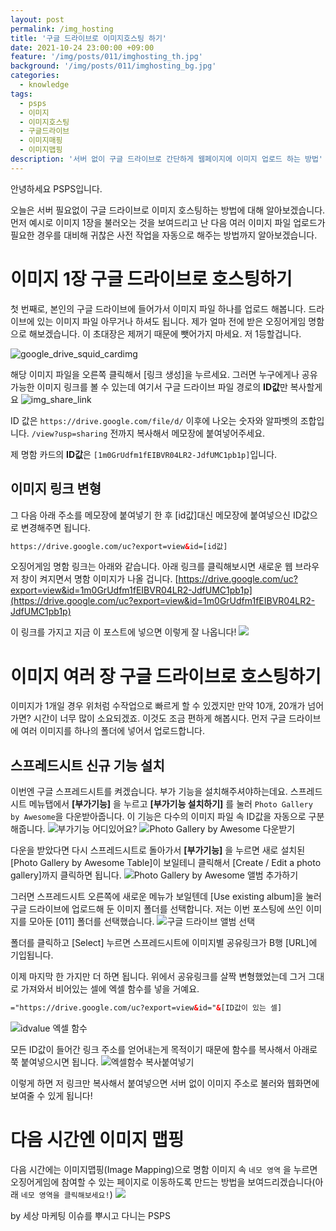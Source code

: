 ```yaml
---
layout: post
permalink: /img_hosting
title: '구글 드라이브로 이미지호스팅 하기'
date: 2021-10-24 23:00:00 +09:00
feature: '/img/posts/011/imghosting_th.jpg'
background: '/img/posts/011/imghosting_bg.jpg'
categories:
  - knowledge
tags:
  - psps
  - 이미지
  - 이미지호스팅
  - 구글드라이브
  - 이미지매핑
  - 이미지맵핑
description: '서버 없이 구글 드라이브로 간단하게 웹페이지에 이미지 업로드 하는 방법'
---
```


안녕하세요 PSPS입니다.

오늘은 서버 필요없이 구글 드라이브로 이미지 호스팅하는 방법에 대해 알아보겠습니다. 먼저 예시로 이미지 1장을 불러오는 것을 보여드리고 난 다음 여러 이미지 파일 업로드가 필요한 경우를 대비해 귀찮은 사전 작업을 자동으로 해주는 방법까지 알아보겠습니다.

# 이미지 1장 구글 드라이브로 호스팅하기
첫 번째로, 본인의 구글 드라이브에 들어가서 이미지 파일 하나를 업로드 해봅니다. 드라이브에 있는 이미지 파일 아무거나 하셔도 됩니다. 제가 얼마 전에 받은 오징어게임 명함으로 해보겠습니다. 이 초대장은 제꺼기 때문에 뺏어가지 마세요. 저 1등할겁니다.


![google_drive_squid_cardimg](/img/posts/011/squidcard_rightclick.jpg)

해당 이미지 파일을 오른쪽 클릭해서 [링크 생성]을 누르세요. 그러면 누구에게나 공유 가능한 이미지 링크를 볼 수 있는데 여기서 구글 드라이브 파일 경로의 **ID값**만 복사할게요
![img_share_link](/img/posts/011/share_img.jpg)


ID 값은 `https://drive.google.com/file/d/` 이후에 나오는 숫자와 알파벳의 조합입니다. `/view?usp=sharing` 전까지 복사해서 메모장에 붙여넣어주세요.

제 명함 카드의 **ID값**은 `[1m0GrUdfm1fEIBVR04LR2-JdfUMC1pb1p]`입니다.

## 이미지 링크 변형
그 다음 아래 주소를 메모장에 붙여넣기 한 후 [id값]대신 메모장에 붙여넣으신 ID값으로 변경해주면 됩니다.

```html
https://drive.google.com/uc?export=view&id=[id값]
```

오징어게임 명함 링크는 아래와 같습니다. 아래 링크를 클릭해보시면 새로운 웹 브라우저 창이 켜지면서 명함 이미지가 나올 겁니다.
[https://drive.google.com/uc?export=view&id=1m0GrUdfm1fEIBVR04LR2-JdfUMC1pb1p](https://drive.google.com/uc?export=view&id=1m0GrUdfm1fEIBVR04LR2-JdfUMC1pb1p)

이 링크를 가지고 지금 이 포스트에 넣으면 이렇게 잘 나옵니다!
<img src= 'https://drive.google.com/uc?export=view&id=1m0GrUdfm1fEIBVR04LR2-JdfUMC1pb1p'>

# 이미지 여러 장 구글 드라이브로 호스팅하기
이미지가 1개일 경우 위처럼 수작업으로 빠르게 할 수 있겠지만 만약 10개, 20개가 넘어가면? 시간이 너무 많이 소요되겠죠. 이것도 조금 편하게 해봅시다. 먼저 구글 드라이브에 여러 이미지를 하나의 폴더에 넣어서 업로드합니다.

## 스프레드시트 신규 기능 설치
이번엔 구글 스프레드시트를 켜겠습니다. 부가 기능을 설치해주셔야하는데요. 스프레드시트 메뉴탭에서 **[부가기능]** 을 누르고 **[부가기능 설치하기]** 를 눌러 `Photo Gallery by Awesome`을 다운받아줍니다. 이 기능은 다수의 이미지 파일 속 ID값을 자동으로 구분해줍니다.
![부가기능 어디있어요?](/img/posts/011/add_function.jpg)
![Photo Gallery by Awesome 다운받기](/img/posts/011/photogallery.jpg)

다운을 받았다면 다시 스프레드시트로 돌아가서 **[부가기능]** 을 누르면 새로 설치된 [Photo Gallery by Awesome Table]이 보일테니 클릭해서 [Create / Edit a photo gallery]까지 클릭하면 됩니다.
![Photo Gallery by Awesome 앨범 추가하기](/img/posts/011/photo_gallery_depth.jpg)

그러면 스프레드시트 오른쪽에 새로운 메뉴가 보일텐데 [Use existing album]을 눌러 구글 드라이브에 업로드해 둔 이미지 폴더를 선택합니다. 저는 이번 포스팅에 쓰인 이미지를 모아둔 [011] 폴더를 선택했습니다.
![구글 드라이브 앨범 선택](/img/posts/011/photo_select.jpg)

폴더를 클릭하고 [Select] 누르면 스프레드시트에 이미지별 공유링크가 B행 [URL]에 기입됩니다.

이제 마지막 한 가지만 더 하면 됩니다. 위에서 공유링크를 살짝 변형했었는데 그거 그대로 가져와서 비어있는 셀에 엑셀 함수를 넣을 거예요.
```html
="https://drive.google.com/uc?export=view&id="&[ID값이 있는 셀]
```
![idvalue 엑셀 함수](/img/posts/011/idvalue.jpg)

모든 ID값이 들어간 링크 주소를 얻어내는게 목적이기 때문에 함수를 복사해서 아래로 쭉 붙여넣으시면 됩니다.
![엑셀함수 복사붙여넣기](/img/posts/011/idvalue_result.jpg)

이렇게 하면 저 링크만 복사해서 붙여넣으면 서버 없이 이미지 주소로 불러와 웹화면에 보여줄 수 있게 됩니다!

# 다음 시간엔 이미지 맵핑
다음 시간에는 이미지맵핑(Image Mapping)으로 명함 이미지 속 `네모 영역` 을 누르면 오징어게임에 참여할 수 있는 페이지로 이동하도록 만드는 방법을 보여드리겠습니다(아래 `네모 영역을 클릭해보세요!`)
<img src= 'https://drive.google.com/uc?export=view&id=1m0GrUdfm1fEIBVR04LR2-JdfUMC1pb1p' usemap="#squid" >
<map name="squid" id="squid">
<area shape="rect" coords="450, 100, 700, 250" href="https://www.netflix.com/title/81040344" target="_blank">
</map>


by 세상 마케팅 이슈를 뿌시고 다니는 PSPS
